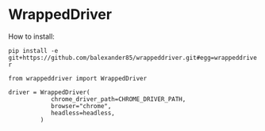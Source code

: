 # WrappedDriver

How to install:

`pip install -e git+https://github.com/balexander85/wrappeddriver.git#egg=wrappeddriver`

```$python
from wrappeddriver import WrappedDriver

driver = WrappedDriver(
            chrome_driver_path=CHROME_DRIVER_PATH,
            browser="chrome",
            headless=headless,
         )
```
